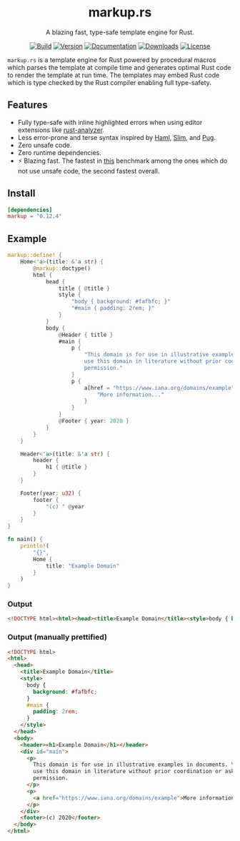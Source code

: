 <div align="center">

# markup.rs

A blazing fast, type-safe template engine for Rust.

[![Build](https://img.shields.io/github/workflow/status/utkarshkukreti/markup.rs/Build?style=for-the-badge)](https://github.com/utkarshkukreti/markup.rs/actions/workflows/build.yml)
[![Version](https://img.shields.io/crates/v/markup?style=for-the-badge)](https://crates.io/crates/markup)
[![Documentation](https://img.shields.io/docsrs/markup?style=for-the-badge)](https://docs.rs/markup)
[![Downloads](https://img.shields.io/crates/d/markup?style=for-the-badge)](https://crates.io/crates/markup)
[![License](https://img.shields.io/crates/l/markup?style=for-the-badge)](https://crates.io/crates/markup)

</div>

`markup.rs` is a template engine for Rust powered by procedural macros which
parses the template at compile time and generates optimal Rust code to render
the template at run time. The templates may embed Rust code which is type
checked by the Rust compiler enabling full type-safety.

## Features

* Fully type-safe with inline highlighted errors when using editor extensions like [rust-analyzer](https://github.com/rust-analyzer/rust-analyzer).
* Less error-prone and terse syntax inspired by [Haml](https://haml.info/), [Slim](http://slim-lang.com/), and [Pug](https://pugjs.org).
* Zero unsafe code.
* Zero runtime dependencies.
* ⚡ Blazing fast. The fastest in [this](https://github.com/djc/template-benchmarks-rs) benchmark among the ones which do not use unsafe code, the second fastest overall.

## Install

```toml
[dependencies]
markup = "0.12.4"
```

## Example

```rust
markup::define! {
    Home<'a>(title: &'a str) {
        @markup::doctype()
        html {
            head {
                title { @title }
                style {
                    "body { background: #fafbfc; }"
                    "#main { padding: 2rem; }"
                }
            }
            body {
                @Header { title }
                #main {
                    p {
                        "This domain is for use in illustrative examples in documents. You may \
                        use this domain in literature without prior coordination or asking for \
                        permission."
                    }
                    p {
                        a[href = "https://www.iana.org/domains/example"] {
                            "More information..."
                        }
                    }
                }
                @Footer { year: 2020 }
            }
        }
    }

    Header<'a>(title: &'a str) {
        header {
            h1 { @title }
        }
    }

    Footer(year: u32) {
        footer {
            "(c) " @year
        }
    }
}

fn main() {
    println!(
        "{}",
        Home {
            title: "Example Domain"
        }
    )
}
```

### Output

```html
<!DOCTYPE html><html><head><title>Example Domain</title><style>body { background: #fafbfc; }#main { padding: 2rem; }</style></head><body><header><h1>Example Domain</h1></header><div id="main"><p>This domain is for use in illustrative examples in documents. You may use this domain in literature without prior coordination or asking for permission.</p><p><a href="https://www.iana.org/domains/example">More information...</a></p></div><footer>(c) 2020</footer></body></html>
```


### Output (manually prettified)

```html
<!DOCTYPE html>
<html>
  <head>
    <title>Example Domain</title>
    <style>
      body {
        background: #fafbfc;
      }
      #main {
        padding: 2rem;
      }
    </style>
  </head>
  <body>
    <header><h1>Example Domain</h1></header>
    <div id="main">
      <p>
        This domain is for use in illustrative examples in documents. You may
        use this domain in literature without prior coordination or asking for
        permission.
      </p>
      <p>
        <a href="https://www.iana.org/domains/example">More information...</a>
      </p>
    </div>
    <footer>(c) 2020</footer>
  </body>
</html>
```
